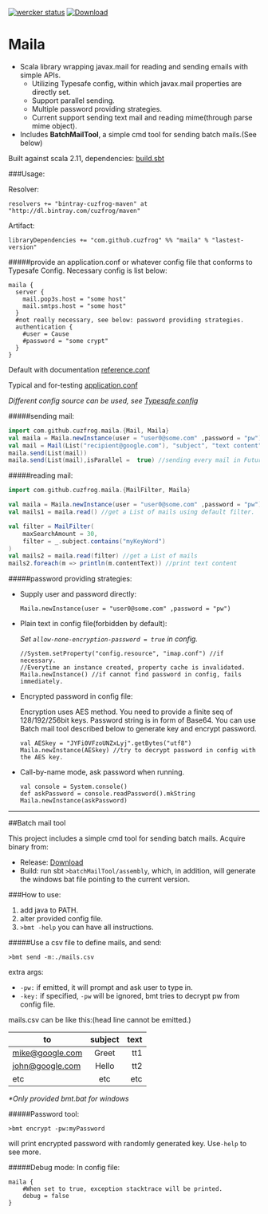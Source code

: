 [![wercker status](https://app.wercker.com/status/c35467530ee75ff7ceb3a82f252886e6/s/master "wercker status")](https://app.wercker.com/project/bykey/c35467530ee75ff7ceb3a82f252886e6)
[ ![Download](https://api.bintray.com/packages/cuzfrog/maven/maila/images/download.svg) ](https://bintray.com/cuzfrog/maven/maila/_latestVersion)
# Maila

* Scala library wrapping javax.mail for reading and sending emails with simple APIs.
    * Utilizing Typesafe config, within which javax.mail properties are directly set.
    * Support parallel sending.
    * Multiple password providing strategies.
    * Current support sending text mail and reading mime(through parse mime object).
* Includes **BatchMailTool**, a simple cmd tool for sending batch mails.(See below)

Built against scala 2.11, dependencies: [build.sbt](build.sbt)

###Usage:

Resolver:

    resolvers += "bintray-cuzfrog-maven" at "http://dl.bintray.com/cuzfrog/maven"

Artifact:

    libraryDependencies += "com.github.cuzfrog" %% "maila" % "lastest-version"

#####provide an application.conf or whatever config file that conforms to Typesafe Config.
Necessary config is list below:

    maila {
      server {
        mail.pop3s.host = "some host"
        mail.smtps.host = "some host"
      }
      #not really necessary, see below: password providing strategies.
      authentication {
        #user = Cause
        #password = "some crypt"
      }
    }

Default with documentation [reference.conf](src/main/resources/reference.conf)

Typical and for-testing [application.conf](src/test/resources/application.conf)

_Different config source can be used, see [Typesafe config](https://github.com/typesafehub/config)_

#####sending mail:

```scala
import com.github.cuzfrog.maila.{Mail, Maila}
val maila = Maila.newInstance(user = "user0@some.com" ,password = "pw")
val mail = Mail(List("recipient@google.com"), "subject", "text content")
maila.send(List(mail))
maila.send(List(mail),isParallel =  true) //sending every mail in Future.
```

#####reading mail:

```scala
import com.github.cuzfrog.maila.{MailFilter, Maila}

val maila = Maila.newInstance(user = "user0@some.com" ,password = "pw")
val mails1 = maila.read() //get a List of mails using default filter.

val filter = MailFilter(
    maxSearchAmount = 30,
    filter = _.subject.contains("myKeyWord")
)
val mails2 = maila.read(filter) //get a List of mails
mails2.foreach(m => println(m.contentText)) //print text content
```

#####password providing strategies:

 * Supply user and password directly:

       Maila.newInstance(user = "user0@some.com" ,password = "pw")

 * Plain text in config file(forbidden by default):

   _Set `allow-none-encryption-password = true` in config._

       //System.setProperty("config.resource", "imap.conf") //if necessary.
       //Everytime an instance created, property cache is invalidated.
       Maila.newInstance() //if cannot find password in config, fails immediately.

 * Encrypted password in config file:

   Encryption uses AES method. You need to provide a finite seq of 128/192/256bit keys.
   Password string is in form of Base64.
   You can use Batch mail tool described below to generate key and encrypt password.

       val AESkey = "JYFi0VFzoUNZxLyj".getBytes("utf8")
       Maila.newInstance(AESkey) //try to decrypt password in config with the AES key.

 * Call-by-name mode, ask password when running.

       val console = System.console()
       def askPassword = console.readPassword().mkString
       Maila.newInstance(askPassword)

---

##Batch mail tool

This project includes a simple cmd tool for sending batch mails. Acquire binary from:
* Release: [Download](https://github.com/cuzfrog/maila/releases)
* Build: run sbt `>batchMailTool/assembly`, which, in addition, will generate the windows bat file pointing to the current version.

###How to use:

1. add java to PATH.
2. alter provided config file.
3. `>bmt -help`  you can have all instructions.

#####Use a csv file to define mails, and send:

    >bmt send -m:./mails.csv

  extra args:
  * `-pw:` if emitted, it will prompt and ask user to type in.
  * `-key:` if specified, `-pw` will be ignored, bmt tries to decrypt pw from config file.

mails.csv can be like this:(head line cannot be emitted.)

| to              | subject       | text  |
| --------------- |:-------------:| -----:|
| mike@google.com | Greet         | tt1   |
| john@google.com | Hello         | tt2   |
| etc             | etc           | etc   |

_*Only provided bmt.bat for windows_

#####Password tool:

    >bmt encrypt -pw:myPassword

  will print encrypted password with randomly generated key. Use`-help` to see more.

#####Debug mode:
In config file:

    maila {
        #When set to true, exception stacktrace will be printed.
        debug = false
    }